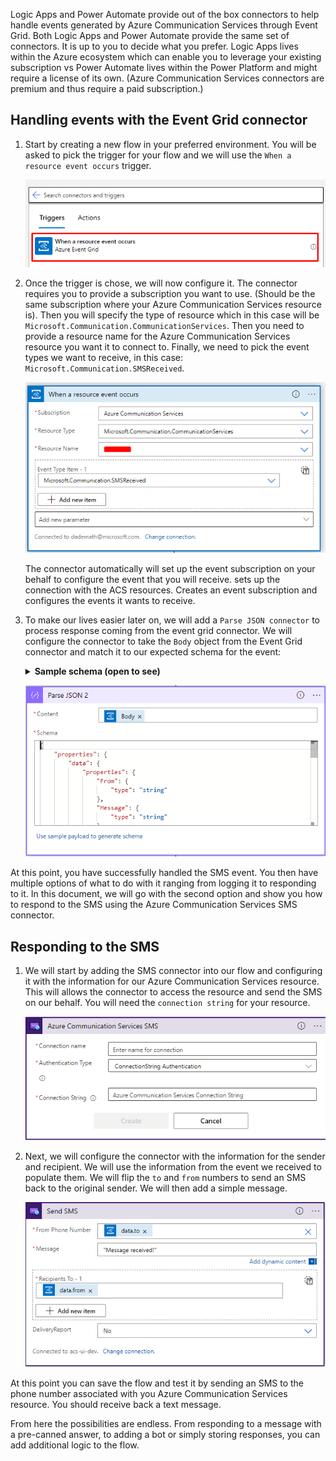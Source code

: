 Logic Apps and Power Automate provide out of the box connectors to help handle events generated by Azure Communication Services through Event Grid. Both Logic Apps and Power Automate provide the same set of connectors. It is up to you to decide what you prefer. Logic Apps lives within the Azure ecosystem which can enable you to leverage your existing subscription vs Power Automate lives within the Power Platform and might require a license of its own. (Azure Communication Services connectors are premium and thus require a paid subscription.)

## Handling events with the Event Grid connector

1. Start by creating a new flow in your preferred environment. You will be asked to pick the trigger for your flow and we will use the `When a resource event occurs` trigger.

    ![trigger pick](../media/receive-sms/trigger-pick.png)

2. Once the trigger is chose, we will now configure it. The connector requires you to provide a subscription you want to use. (Should be the same subscription where your Azure Communication Services resource is). Then you will specify the type of resource which in this case will be `Microsoft.Communication.CommunicationServices`. Then you need to provide a resource name for the Azure Communication Services resource you want it to connect to. Finally, we need to pick the event types we want to receive, in this case: `Microsoft.Communication.SMSReceived`.

    ![event grid connector](../media/receive-sms/Event%20Grid%20Connector.png)

    The connector automatically will set up the event subscription on your behalf to configure the event that you will receive. sets up the connection with the ACS resources. Creates an event subscription and configures the events it wants to receive.

3. To make our lives easier later on, we will add a `Parse JSON connector` to process response coming from the event grid connector. We will configure the connector to take the `Body` object from the Event Grid connector and match it to our expected schema for the event:

    <details>
    <summary><b>Sample schema (open to see)</b></summary>

    ```json

        {
            "properties": {
                "data": {
                    "properties": {
                        "From": {
                            "type": "string"
                        },
                        "Message": {
                            "type": "string"
                        },
                        "MessageId": {
                            "type": "string"
                        },
                        "ReceivedTimestamp": {
                            "type": "string"
                        },
                        "To": {
                            "type": "string"
                        }
                    },
                    "type": "object"
                },
                "dataVersion": {
                    "type": "string"
                },
                "eventTime": {
                    "type": "string"
                },
                "eventType": {
                    "type": "string"
                },
                "id": {
                    "type": "string"
                },
                "metadataVersion": {
                    "type": "string"
                },
                "subject": {
                    "type": "string"
                },
                "topic": {
                    "type": "string"
                }
            },
            "type": "object"
        }

    ```

    </details>

    ![parse sms json](../media/receive-sms/parse_json_sms.png)

At this point, you have successfully handled the SMS event. You then have multiple options of what to do with it ranging from logging it to responding to it. In this document, we will go with the second option and show you how to respond to the SMS using the Azure Communication Services SMS connector.


## Responding to the SMS

1. We will start by adding the SMS connector into our flow and configuring it with the information for our Azure Communication Services resource. This will allows the connector to access the resource and send the SMS on our behalf. You will need the `connection string` for your resource.

    ![set up of sms connector](../media/receive-sms/sms-connection.png)

2. Next, we will configure the connector with the information for the sender and recipient. We will use the information from the event we received to populate them. We will flip the `to` and `from` numbers to send an SMS back to the original sender. We will then add a simple message.

   ![sms configure](../media/receive-sms/sms-configure.png)

At this point you can save the flow and test it by sending an SMS to the phone number associated with you Azure Communication Services resource. You should receive back a text message.

From here the possibilities are endless. From responding to a message with a pre-canned answer, to adding a bot or simply storing responses, you can add additional logic to the flow.
